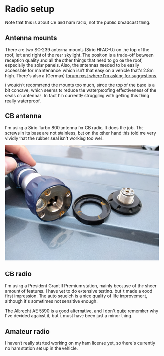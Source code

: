 # Radio setup

Note that this is about CB and ham radio, not the public broadcast thing.

## Antenna mounts

There are two SO-239 antenna mounts (Sirio HPAC-U) on the top of the roof, left and right of the rear skylight. 
The position is a trade-off between reception quality and all the other things that need to go on the roof, especially the solar panels. 
Also, the antennas needed to be easily accessible for maintenance, which isn't that easy on a vehicle that's 2.8m high. 
There's also a (German) [forum post where I'm asking for suggestions](https://www.funkbasis.de/viewtopic.php?f=47&t=45253).

I wouldn't recommend the mounts too much, since the top of the base is a bit concave, which seems to reduce the waterproofing effectiveness of the seals on antennas. 
In fact I'm currently struggling with getting this thing really waterproof.

## CB antenna

I'm using a Sirio Turbo 800 antenna for CB radio. 
It does the job. 
The screws in its base are not stainless, but on the other hand this told me very vividly that the rubber seal isn't working too well.

![mount and rusty antenna](img/IMG_20180516_182524.jpg)

## CB radio

I'm using a President Grant II Premium station, mainly because of the sheer amount of features. 
I have yet to do extensive testing, but it made a good first impression. 
The auto squelch is a nice quality of life improvement, although it's sometimes not sensitive enough.

The Albrecht AE 5890 is a good alternative, and I don't quite remember why I've decided against it, but it must have been just a minor thing.

## Amateur radio

I haven't really started working on my ham license yet, so there's currently no ham station set up in the vehicle.
